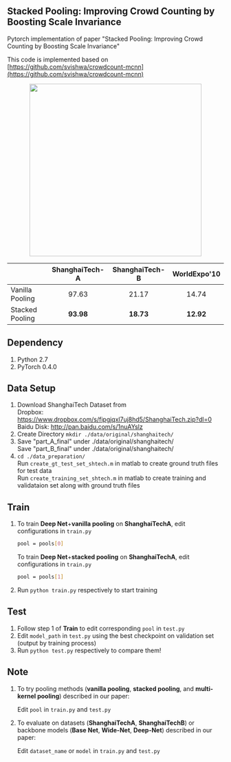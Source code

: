 ## Stacked Pooling: Improving Crowd Counting by Boosting Scale Invariance

Pytorch implementation of paper "Stacked Pooling: Improving Crowd Counting by Boosting Scale Invariance"

This code is implemented based on [https://github.com/svishwa/crowdcount-mcnn](https://github.com/svishwa/crowdcount-mcnn)

<p align="center">
   <img src="https://github.com/siyuhuang/crowdcount-stackpool/blob/master/thumbnails/stackpool.jpg" width="400">
</p>

|            | ShanghaiTech-A    |  ShanghaiTech-B  | WorldExpo'10|
| --------   | :-----:   | :----: | :----: |
| Vanilla Pooling | 97.63      |   21.17    | 14.74 |
| Stacked Pooling | **93.98**      |  **18.73**    |  **12.92**|



## Dependency
1. Python 2.7
2. PyTorch 0.4.0

## Data Setup
1. Download ShanghaiTech Dataset from   
     Dropbox:   https://www.dropbox.com/s/fipgjqxl7uj8hd5/ShanghaiTech.zip?dl=0  
     Baidu Disk: http://pan.baidu.com/s/1nuAYslz
2. Create Directory `mkdir ./data/original/shanghaitech/`
3. Save "part_A_final" under ./data/original/shanghaitech/  
   Save "part_B_final" under ./data/original/shanghaitech/
4. `cd ./data_preparation/`  
   Run `create_gt_test_set_shtech.m` in matlab to create ground truth files for test data     
   Run `create_training_set_shtech.m` in matlab to create training and validataion set along with ground truth files
   
## Train
1. To train **Deep Net**+**vanilla pooling** on **ShanghaiTechA**, edit configurations in `train.py` 
   ```bash       
   pool = pools[0] 
   ```
   
   To train **Deep Net**+**stacked pooling** on **ShanghaiTechA**, edit configurations in `train.py`
   ```bash     
   pool = pools[1] 
   ```   
2. Run `python train.py` respectively to start training

## Test
1. Follow step 1 of **Train** to edit corresponding `pool` in `test.py`
2. Edit `model_path` in `test.py` using the best checkpoint on validation set (output by training process)  
3. Run `python test.py` respectively to compare them!

## Note
1. To try pooling methods (**vanilla pooling**, **stacked pooling**, and **multi-kernel pooling**) described in our paper:

     Edit `pool` in `train.py` and `test.py`

2. To evaluate on datasets (**ShanghaiTechA**, **ShanghaiTechB**) or backbone models (**Base Net**, **Wide-Net**, **Deep-Net**) described in our paper:

     Edit `dataset_name` or `model` in `train.py` and `test.py`



